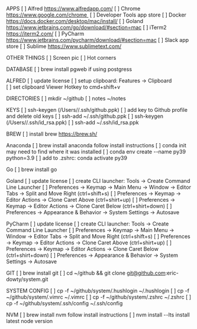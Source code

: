APPS
[ ] Alfred					https://www.alfredapp.com/
[ ] Chrome 					https://www.google.com/chrome 
[ ] Developer Tools 		app store
[ ] Docker 					https://docs.docker.com/desktop/mac/install/
[ ] Goland 					https://www.jetbrains.com/go/download/#section=mac
[ ] iTerm2 					https://iterm2.com/
[ ] PyCharm					https://www.jetbrains.com/pycharm/download/#section=mac
[ ] Slack 					app store
[ ] Sublime 				https://www.sublimetext.com/

OTHER THINGS
[ ] Screen pic
[ ] Hot corners

DATABASE
[ ] brew install pgweb		if using postgress

ALFRED
[ ] update license
[ ] setup clipboard: Features -> Clipboard		
[ ] set clipboard Viewer Hotkey to cmd+shift+v

DIRECTORIES
[ ] mkdir ~/github
[ ] notes ~/notes

KEYS
[ ] ssh-keygen (/Users/<username>/.ssh/github.ppk)
[ ] add key to Github profile and delete old keys
[ ] ssh-add ~/.ssh/github.ppk
[ ] ssh-keygen (/Users/<username>/.ssh/id_rsa.ppk)
[ ] ssh-add ~/.ssh/id_rsa.ppk

BREW
[ ] install brew 			https://brew.sh/

Anaconda
[ ] brew install anaconda	follow install instructions
[ ] conda init 				may need to find where it was installed
[ ] conda env create --name py39 python=3.9
[ ] add to .zshrc: conda activate py39

Go
[ ] brew install go

Goland
[ ] update license
[ ] create CLI launcher: Tools -> Create Command Line Launcher
[ ] Preferences -> Keymap -> Main Menu -> Window -> Editor Tabs -> Split and Move Right (ctrl+shift+s)
[ ] Preferences -> Keymap -> Editor Actions -> Clone Caret Above (ctrl+shirt+up)
[ ] Preferences -> Keymap -> Editor Actions -> Clone Caret Below (ctrl+shirt+down)
[ ] Preferences -> Appearance & Behavior -> System Settings -> Autosave

PyCharm
[ ] update license
[ ] create CLI launcher: Tools -> Create Command Line Launcher
[ ] Preferences -> Keymap -> Main Menu -> Window -> Editor Tabs -> Split and Move Right (ctrl+shift+s)
[ ] Preferences -> Keymap -> Editor Actions -> Clone Caret Above (ctrl+shirt+up)
[ ] Preferences -> Keymap -> Editor Actions -> Clone Caret Below (ctrl+shirt+down)
[ ] Preferences -> Appearance & Behavior -> System Settings -> Autosave

GIT 
[ ] brew install git
[ ] cd ~/github && git clone git@github.com:eric-dowty/system.git

SYSTEM CONFIG
[ ] cp -f ~/github/system/.hushlogin ~/.hushlogin
[ ] cp -f ~/github/system/.vimrc ~/.vimrc
[ ] cp -f ~/github/system/.zshrc ~/.zshrc
[ ] cp -f ~/github/system/.ssh/config ~/.ssh/config

NVM
[ ] brew install nvm 		follow install instructions
[ ] nvm install --lts 		install latest node version

